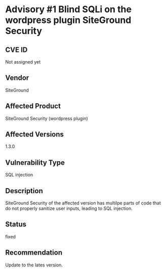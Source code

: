# Advisory #1 Blind SQLi on the wordpress plugin SiteGround Security
## CVE ID
Not assigned yet
## Vendor
SiteGround
## Affected Product
SiteGround Security (wordpress plugin)
## Affected Versions
1.3.0
## Vulnerability Type
SQL injection
## Description
SiteGround Security of the affected version has multilpe parts of code that do not properly sanitize user inputs, leading to SQL injection.
## Status
fixed
## Recommendation
Update to the lates version.

